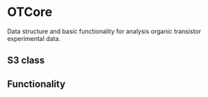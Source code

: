 # OTCore

Data structure and basic functionality for analysis organic transistor experimental data.

## S3 class

## Functionality
